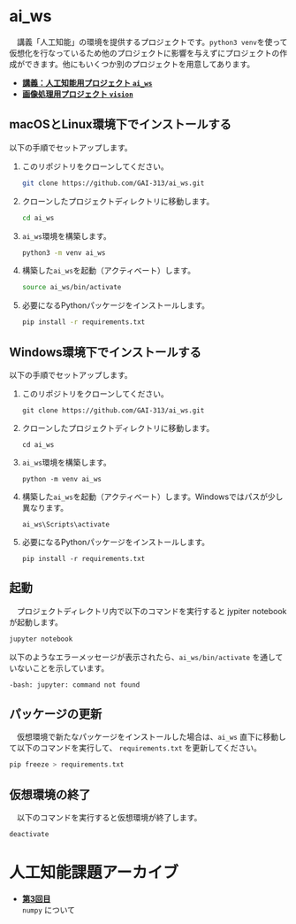 # ai_ws
　講義「人工知能」の環境を提供するプロジェクトです。`python3 venv`を使って仮想化を行なっているため他のプロジェクトに影響を与えずにプロジェクトの作成ができます。他にもいくつか別のプロジェクトを用意してあります。

- **[講義：人工知能用プロジェクト `ai_ws`](projects/ai_ws)**
- **[画像処理用プロジェクト `vision`](projects/vision)**

## macOSとLinux環境下でインストールする
以下の手順でセットアップします。

1. このリポジトリをクローンしてください。
   ```bash
   git clone https://github.com/GAI-313/ai_ws.git
   ```

2. クローンしたプロジェクトディレクトリに移動します。
   ```bash
   cd ai_ws
   ```

3. `ai_ws`環境を構築します。
   ```bash
   python3 -m venv ai_ws
   ```

4. 構築した`ai_ws`を起動（アクティベート）します。
   ```bash
   source ai_ws/bin/activate
   ```

5. 必要になるPythonパッケージをインストールします。
   ```bash
   pip install -r requirements.txt
   ```


## Windows環境下でインストールする
以下の手順でセットアップします。

1. このリポジトリをクローンしてください。
   ```
   git clone https://github.com/GAI-313/ai_ws.git
   ```

2. クローンしたプロジェクトディレクトリに移動します。
   ```
   cd ai_ws
   ```

3. `ai_ws`環境を構築します。
   ```
   python -m venv ai_ws
   ```

4. 構築した`ai_ws`を起動（アクティベート）します。Windowsではパスが少し異なります。
   ```
   ai_ws\Scripts\activate
   ```

5. 必要になるPythonパッケージをインストールします。
   ```
   pip install -r requirements.txt
   ```

## 起動
　プロジェクトディレクトリ内で以下のコマンドを実行すると jypiter notebook が起動します。
```bash
jupyter notebook
```

以下のようなエラーメッセージが表示されたら、`ai_ws/bin/activate` を通していないことを示しています。 
```
-bash: jupyter: command not found
```

## パッケージの更新
　仮想環境で新たなパッケージをインストールした場合は、`ai_ws` 直下に移動して以下のコマンドを実行して、 `requirements.txt` を更新してください。
```bash
pip freeze > requirements.txt
```

## 仮想環境の終了
　以下のコマンドを実行すると仮想環境が終了します。
```bash
deactivate
```

# 人工知能課題アーカイブ

- **[第3回目](projects/ai_ws/3)** <br>
    `numpy` について
